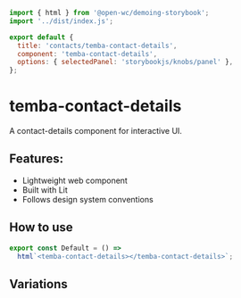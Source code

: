 ```js script
import { html } from '@open-wc/demoing-storybook';
import '../dist/index.js';

export default {
  title: 'contacts/temba-contact-details',
  component: 'temba-contact-details',
  options: { selectedPanel: 'storybookjs/knobs/panel' },
};
```

# temba-contact-details

A contact-details component for interactive UI.

## Features:

- Lightweight web component
- Built with Lit
- Follows design system conventions

## How to use

```js preview-story
export const Default = () =>
  html`<temba-contact-details></temba-contact-details>`;
```

## Variations

